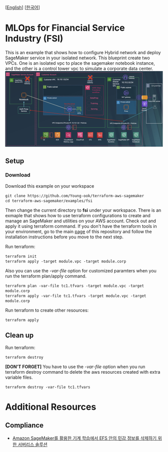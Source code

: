 [[English](README.md)] [[한국어](README.ko.md)]

# MLOps for Financial Service Industry (FSI)
This is an example that shows how to configure Hybrid network and deploy SageMaker service in your isolated network. This blueprint create two VPCs. One is an isolated vpc to place the sagemaker notebook instance, and the other is a control tower vpc to simulate a corporate data center.
![aws-sm-fsi-hybrid-arch](../../images/aws-sm-fsi-hybrid-arch.png)

## Setup
### Download
Download this example on your workspace
```
git clone https://github.com/Young-ook/terraform-aws-sagemaker
cd terraform-aws-sagemaker/examples/fsi
```

Then change the current directory to **fsi** under your workspace. There is an exmaple that shows how to use terraform configurations to create and manage an SageMaker and utilities on your AWS account. Check out and apply it using terraform command. If you don't have the terraform tools in your environment, go to the main [page](https://github.com/Young-ook/terraform-aws-sagemaker) of this repository and follow the installation instructions before you move to the next step.

Run terraform:
```
terraform init
terraform apply -target module.vpc -target module.corp
```
Also you can use the *-var-file* option for customized paramters when you run the terraform plan/apply command.
```
terraform plan -var-file tc1.tfvars -target module.vpc -target module.corp
terraform apply -var-file tc1.tfvars -target module.vpc -target module.corp
```

Run terraform to create other resources:
```
terraform apply
```

## Clean up
Run terraform:
```
terraform destroy
```
**[DON'T FORGET]** You have to use the *-var-file* option when you run terraform destroy command to delete the aws resources created with extra variable files.
```
terraform destroy -var-file tc1.tfvars
```

# Additional Resources
## Compliance
- [Amazon SageMaker를 활용한 기계 학습에서 EFS 안의 민감 정보를 삭제하기 위한 서버리스 솔루션](https://aws.amazon.com/ko/blogs/tech/sensitive-ml-training-data-lifecycle-management-using-aws-lambda/)
